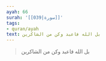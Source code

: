 ```yaml
---
ayah: 66
surah: '[[039|سورة]]'
tags:
- quran/ayah
text: بل الله فاعبد وكن من الشاكرين
---
```

> بل الله فاعبد وكن من الشاكرين
